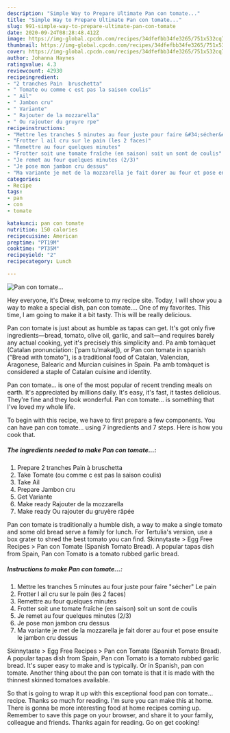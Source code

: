 ```yaml
---
description: "Simple Way to Prepare Ultimate Pan con tomate..."
title: "Simple Way to Prepare Ultimate Pan con tomate..."
slug: 991-simple-way-to-prepare-ultimate-pan-con-tomate
date: 2020-09-24T08:28:48.412Z
image: https://img-global.cpcdn.com/recipes/34dfefbb34fe3265/751x532cq70/pan-con-tomate-photo-principale-de-la-recette.jpg
thumbnail: https://img-global.cpcdn.com/recipes/34dfefbb34fe3265/751x532cq70/pan-con-tomate-photo-principale-de-la-recette.jpg
cover: https://img-global.cpcdn.com/recipes/34dfefbb34fe3265/751x532cq70/pan-con-tomate-photo-principale-de-la-recette.jpg
author: Johanna Haynes
ratingvalue: 4.3
reviewcount: 42930
recipeingredient:
- "2 tranches Pain  bruschetta"
- " Tomate ou comme c est pas la saison coulis"
- " Ail"
- " Jambon cru"
- " Variante"
- " Rajouter de la mozzarella"
- " Ou rajouter du gruyre rpe"
recipeinstructions:
- "Mettre les tranches 5 minutes au four juste pour faire &#34;sécher&#34; Le pain"
- "Frotter l ail cru sur le pain (les 2 faces)"
- "Remettre au four quelques minutes"
- "Frotter soit une tomate fraîche (en saison) soit un sont de coulis"
- "Je remet au four quelques minutes (2/3)"
- "Je pose mon jambon cru dessus"
- "Ma variante je met de la mozzarella je fait dorer au four et pose ensuite le jambon cru dessus"
categories:
- Recipe
tags:
- pan
- con
- tomate

katakunci: pan con tomate 
nutrition: 150 calories
recipecuisine: American
preptime: "PT19M"
cooktime: "PT35M"
recipeyield: "2"
recipecategory: Lunch

---
```



![Pan con tomate...](https://img-global.cpcdn.com/recipes/34dfefbb34fe3265/751x532cq70/pan-con-tomate-photo-principale-de-la-recette.jpg)

Hey everyone, it's Drew, welcome to my recipe site. Today, I will show you a way to make a special dish, pan con tomate.... One of my favorites. This time, I am going to make it a bit tasty. This will be really delicious.

Pan con tomate is just about as humble as tapas can get. It&#39;s got only five ingredients—bread, tomato, olive oil, garlic, and salt—and requires barely any actual cooking, yet it&#39;s precisely this simplicity and. Pa amb tomàquet (Catalan pronunciation: [ˈpam tuˈmakət]), or Pan con tomate in spanish (&#34;Bread with tomato&#34;), is a traditional food of Catalan, Valencian, Aragonese, Balearic and Murcian cuisines in Spain. Pa amb tomàquet is considered a staple of Catalan cuisine and identity.

Pan con tomate... is one of the most popular of recent trending meals on earth. It's appreciated by millions daily. It's easy, it's fast, it tastes delicious. They're fine and they look wonderful. Pan con tomate... is something that I've loved my whole life.


To begin with this recipe, we have to first prepare a few components. You can have pan con tomate... using 7 ingredients and 7 steps. Here is how you cook that.

<!--inarticleads1-->

##### The ingredients needed to make Pan con tomate...:

1. Prepare 2 tranches Pain à bruschetta
1. Take  Tomate (ou comme c est pas la saison coulis)
1. Take  Ail
1. Prepare  Jambon cru
1. Get  Variante
1. Make ready  Rajouter de la mozzarella
1. Make ready  Ou rajouter du gruyère râpée


Pan con tomate is traditionally a humble dish, a way to make a single tomato and some old bread serve a family for lunch. For Tertulia&#39;s version, use a box grater to shred the best tomato you can find. Skinnytaste &gt; Egg Free Recipes &gt; Pan con Tomate (Spanish Tomato Bread). A popular tapas dish from Spain, Pan con Tomato is a tomato rubbed garlic bread. 

<!--inarticleads2-->

##### Instructions to make Pan con tomate...:

1. Mettre les tranches 5 minutes au four juste pour faire &#34;sécher&#34; Le pain
1. Frotter l ail cru sur le pain (les 2 faces)
1. Remettre au four quelques minutes
1. Frotter soit une tomate fraîche (en saison) soit un sont de coulis
1. Je remet au four quelques minutes (2/3)
1. Je pose mon jambon cru dessus
1. Ma variante je met de la mozzarella je fait dorer au four et pose ensuite le jambon cru dessus


Skinnytaste &gt; Egg Free Recipes &gt; Pan con Tomate (Spanish Tomato Bread). A popular tapas dish from Spain, Pan con Tomato is a tomato rubbed garlic bread. It&#39;s super easy to make and is typically. Or in Spanish, pan con tomate. Another thing about the pan con tomate is that it is made with the thinnest skinned tomatoes available. 

So that is going to wrap it up with this exceptional food pan con tomate... recipe. Thanks so much for reading. I'm sure you can make this at home. There is gonna be more interesting food at home recipes coming up. Remember to save this page on your browser, and share it to your family, colleague and friends. Thanks again for reading. Go on get cooking!
